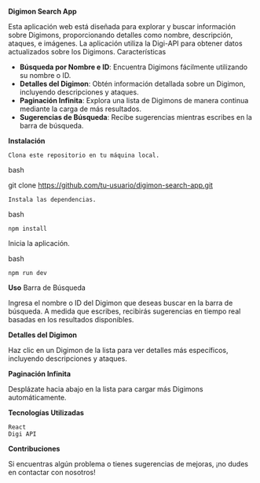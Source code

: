 **Digimon Search App**

Esta aplicación web está diseñada para explorar y buscar información sobre Digimons, proporcionando detalles como nombre, descripción, ataques, e imágenes. La aplicación utiliza la Digi-API para obtener datos actualizados sobre los Digimons.
Características

- **Búsqueda por Nombre e ID**: Encuentra Digimons fácilmente utilizando su nombre o ID.
- **Detalles del Digimon**: Obtén información detallada sobre un Digimon, incluyendo descripciones y ataques.
- **Paginación Infinita**: Explora una lista de Digimons de manera continua mediante la carga de más resultados.
- **Sugerencias de Búsqueda**: Recibe sugerencias mientras escribes en la barra de búsqueda.

**Instalación**

    Clona este repositorio en tu máquina local.

bash

git clone https://github.com/tu-usuario/digimon-search-app.git

    Instala las dependencias.

bash

    npm install

Inicia la aplicación.

bash

    npm run dev

**Uso**
Barra de Búsqueda

Ingresa el nombre o ID del Digimon que deseas buscar en la barra de búsqueda.
A medida que escribes, recibirás sugerencias en tiempo real basadas en los resultados disponibles.

**Detalles del Digimon**

Haz clic en un Digimon de la lista para ver detalles más específicos, incluyendo descripciones y ataques.

**Paginación Infinita**

Desplázate hacia abajo en la lista para cargar más Digimons automáticamente.

**Tecnologías Utilizadas**

    React
    Digi API

**Contribuciones**

Si encuentras algún problema o tienes sugerencias de mejoras, ¡no dudes en contactar con nosotros!